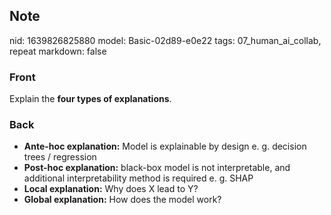 ## Note
nid: 1639826825880
model: Basic-02d89-e0e22
tags: 07_human_ai_collab, repeat
markdown: false

### Front
Explain the <b>four types of explanations</b>.

### Back
<ul><li><b>Ante-hoc explanation:</b> Model is explainable by design e. g. decision trees / regression</li><li><b>Post-hoc explanation:</b> black-box model is not interpretable, and additional interpretability method is required e. g. SHAP</li><li><b>Local explanation:</b> Why does X lead to Y?</li><li><b>Global explanation:</b> How does the model work?</li></ul>
